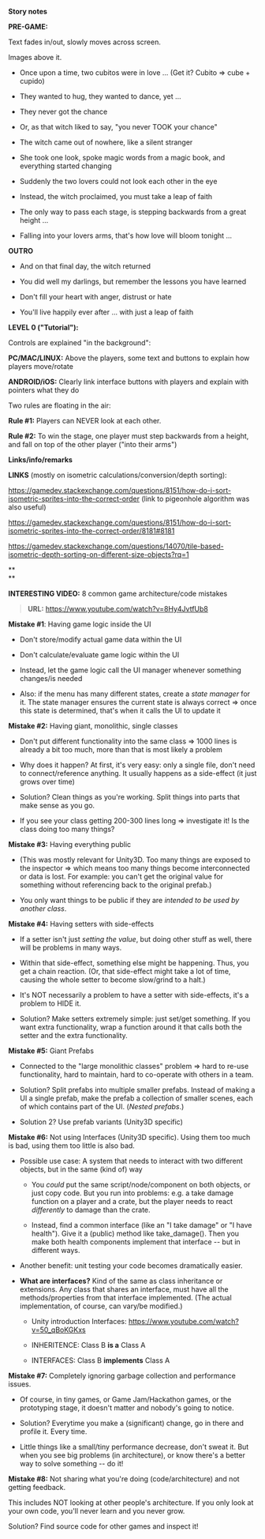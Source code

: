 **Story notes**

**PRE-GAME:**

Text fades in/out, slowly moves across screen.

Images above it.

-   Once upon a time, two cubitos were in love ... (Get it? Cubito => cube + cupido)

-   They wanted to hug, they wanted to dance, yet ...

-   They never got the chance

-   Or, as that witch liked to say, "you never TOOK your chance"

-   The witch came out of nowhere, like a silent stranger

-   She took one look, spoke magic words from a magic book, and everything started changing

-   Suddenly the two lovers could not look each other in the eye

-   Instead, the witch proclaimed, you must take a leap of faith

-   The only way to pass each stage, is stepping backwards from a great height ...

-   Falling into your lovers arms, that's how love will bloom tonight ...

**OUTRO**

-   And on that final day, the witch returned

-   You did well my darlings, but remember the lessons you have learned

-   Don't fill your heart with anger, distrust or hate

-   You'll live happily ever after ... with just a leap of faith

**LEVEL 0 ("Tutorial"):**

Controls are explained "in the background":

**PC/MAC/LINUX:** Above the players, some text and buttons to explain how players move/rotate

**ANDROID/iOS:** Clearly link interface buttons with players and explain with pointers what they do

Two rules are floating in the air:

**Rule #1:** Players can NEVER look at each other.

**Rule #2:** To win the stage, one player must step backwards from a height, and fall on top of the other player ("into their arms")

**Links/info/remarks**

**LINKS** (mostly on isometric calculations/conversion/depth sorting):

<https://gamedev.stackexchange.com/questions/8151/how-do-i-sort-isometric-sprites-into-the-correct-order> (link to pigeonhole algorithm was also useful)

<https://gamedev.stackexchange.com/questions/8151/how-do-i-sort-isometric-sprites-into-the-correct-order/8181#8181>

<https://gamedev.stackexchange.com/questions/14070/tile-based-isometric-depth-sorting-on-different-size-objects?rq=1>

**\
**

**INTERESTING VIDEO:** 8 common game architecture/code mistakes

> **URL:** <https://www.youtube.com/watch?v=8Hy4JvtfUb8>

**Mistake #1**: Having game logic inside the UI

-   Don't store/modify actual game data within the UI

-   Don't calculate/evaluate game logic within the UI

-   Instead, let the game logic call the UI manager whenever something changes/is needed

-   Also: if the menu has many different states, create a *state manager* for it. The state manager ensures the current state is always correct => once this state is determined, that's when it calls the UI to update it

**Mistake #2:** Having giant, monolithic, single classes

-   Don't put different functionality into the same class => 1000 lines is already a bit too much, more than that is most likely a problem

-   Why does it happen? At first, it's very easy: only a single file, don't need to connect/reference anything. It usually happens as a side-effect (it just grows over time)

-   Solution? Clean things as you're working. Split things into parts that make sense as you go.

-   If you see your class getting 200-300 lines long => investigate it! Is the class doing too many things?

**Mistake #3:** Having everything public

-   (This was mostly relevant for Unity3D. Too many things are exposed to the inspector => which means too many things become interconnected or data is lost. For example: you can't get the original value for something without referencing back to the original prefab.)

-   You only want things to be public if they are *intended to be used by another class*.

**Mistake #4:** Having setters with side-effects

-   If a setter isn't just *setting the value*, but doing other stuff as well, there will be problems in many ways.

-   Within that side-effect, something else might be happening. Thus, you get a chain reaction. (Or, that side-effect might take a lot of time, causing the whole setter to become slow/grind to a halt.)

-   It's NOT necessarily a problem to have a setter with side-effects, it's a problem to HIDE it.

-   Solution? Make setters extremely simple: just set/get something. If you want extra functionality, wrap a function around it that calls both the setter and the extra functionality.

**Mistake #5:** Giant Prefabs

-   Connected to the "large monolithic classes" problem => hard to re-use functionality, hard to maintain, hard to co-operate with others in a team.

-   Solution? Split prefabs into multiple smaller prefabs. Instead of making a UI a single prefab, make the prefab a collection of smaller scenes, each of which contains part of the UI. (*Nested prefabs*.)

-   Solution 2? Use prefab variants (Unity3D specific)

**Mistake #6:** Not using Interfaces (Unity3D specific). Using them too much is bad, using them too little is also bad.

-   Possible use case: A system that needs to interact with two different objects, but in the same (kind of) way

    -   You *could* put the same script/node/component on both objects, or just copy code. But you run into problems: e.g. a take damage function on a player and a crate, but the player needs to react *differently* to damage than the crate.

    -   Instead, find a common interface (like an "I take damage" or "I have health"). Give it a (public) method like take_damage(). Then you make both health components implement that interface -- but in different ways.

-   Another benefit: unit testing your code becomes dramatically easier.

-   **What are interfaces?** Kind of the same as class inheritance or extensions. Any class that shares an interface, must have all the methods/properties from that interface implemented. (The actual implementation, of course, can vary/be modified.)

    -   Unity introduction Interfaces: <https://www.youtube.com/watch?v=50_qBoKGKxs>

    -   INHERITENCE: Class B **is a** Class A

    -   INTERFACES: Class B **implements** Class A

**Mistake #7:** Completely ignoring garbage collection and performance issues.

-   Of course, in tiny games, or Game Jam/Hackathon games, or the prototyping stage, it doesn't matter and nobody's going to notice.

-   Solution? Everytime you make a (significant) change, go in there and profile it. Every time.

-   Little things like a small/tiny performance decrease, don't sweat it. But when you see big problems (in architecture), or know there's a better way to solve something -- do it!

**Mistake #8:** Not sharing what you're doing (code/architecture) and not getting feedback.

This includes NOT looking at other people's architecture. If you only look at your own code, you'll never learn and you never grow.

Solution? Find source code for other games and inspect it!
